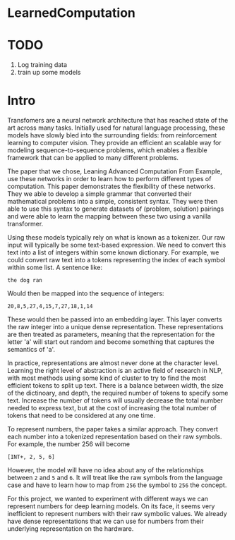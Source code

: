 # LearnedComputation

# TODO
1. Log training data
1. train up some models

# Intro
Transfomers are a neural network architecture that has reached state of the art
across many tasks. Initially used for natural language processing, these models
have slowly bled into the surrounding fields: from reinforcement learning to
computer vision. They provide an efficient an scalable way for modeling
sequence-to-sequence problems, which enables a flexible framework that can be
applied to many different problems.

The paper that we chose, Leaning Advanced Computation From Example, use these
networks in order to learn how to perform different types of computation. This
paper demonstrates the flexibility of these networks. They we able to develop a
simple grammar that converted their mathematical problems into a simple,
consistent syntax. They were then able to use this syntax to generate
datasets of (problem, solution) pairings and were able to learn the
mapping between these two using a vanilla transformer. 

Using these models typically rely on what is known as a tokenizer. Our raw input
will typically be some text-based expression. We need to convert this text into
a list of integers within some known dictionary. For example, we could convert
raw text into a tokens representing the index of each symbol within some list. A
sentence like:
```
the dog ran
```
Would then be mapped into the sequence of integers:
```
20,8,5,27,4,15,7,27,18,1,14
```
These would then be passed into an embedding layer. This layer converts the raw
integer into a unique dense representation. These representations are then
treated as parameters, meaning that the representation for the letter 'a' will
start out random and become something that captures the semantics of 'a'.

In practice, representations are almost never done at the character level.
Learning the right level of abstraction is an active field of research in NLP,
with most methods using some kind of cluster to try to find the most efficient
tokens to split up text. There is a balance between width, the size of the
dictinoary, and depth, the required number of tokens to specify some text.
Increase the number of tokens will usually decrease the total number needed to
express text, but at the cost of increasing the total number of tokens that need
to be considered at any one time.

To represent numbers, the paper takes a similar approach. They convert each
number into a tokenized representation based on their raw symbols. For example,
the number 256 will become
```
[INT+, 2, 5, 6]
```
However, the model will have no idea about any of the relationships between `2`
and `5` and `6`. It will treat like the raw symbols from the language case and
have to learn how to map from `256` the symbol to `256` the concept. 

For this project, we wanted to experiment with different ways we can represent
numbers for deep learning models. On its face, it seems very inefficient to
represent numbers with their raw symbolic values. We already have dense
representations that we can use for numbers from their underlying representation
on the hardware. 
